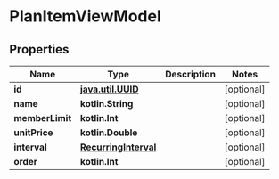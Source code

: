 
# PlanItemViewModel

## Properties
Name | Type | Description | Notes
------------ | ------------- | ------------- | -------------
**id** | [**java.util.UUID**](java.util.UUID.md) |  |  [optional]
**name** | **kotlin.String** |  |  [optional]
**memberLimit** | **kotlin.Int** |  |  [optional]
**unitPrice** | **kotlin.Double** |  |  [optional]
**interval** | [**RecurringInterval**](RecurringInterval.md) |  |  [optional]
**order** | **kotlin.Int** |  |  [optional]



